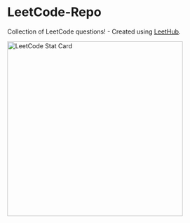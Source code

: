 # LeetCode-Repo
Collection of LeetCode questions! - Created using [LeetHub](https://github.com/QasimWani/LeetHub).

<a href="https://leetcode.com/vivek__ahirwar/">
  <img alt="LeetCode Stat Card" src="https://apu5rh8gxk.execute-api.us-east-1.amazonaws.com/default/leetcode-stats?username=vivek__ahirwar" width="400"/>
</a>
